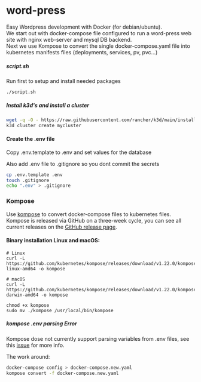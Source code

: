 # word-press
Easy Wordpress development with Docker (for debian/ubuntu).   
We start out with docker-compose file configured to run a word-press web site with nginx web-server and mysql DB backend.   
Next we use Kompose to convert the single docker-compose.yaml file into kubernetes manifests files (deployments, services, pv, pvc...)  

##### script.sh
Run first to setup and install needed packages
```sh
./script.sh
```

##### Install k3d's and install a cluster
```sh
wget -q -O - https://raw.githubusercontent.com/rancher/k3d/main/install.sh | bash
k3d cluster create mycluster
```


#### Create the .env file
Copy .env.template to .env and set values for the database  

Also add .env file to .gitignore so you dont commit the secrets   
```sh
cp .env.template .env
touch .gitignore
echo ".env" > .gitignore
```


### Kompose

Use [kompose](https://github.com/kubernetes/kompose) to convert docker-compose files to kubernetes files. 
Kompose is released via GitHub on a three-week cycle, you can see all current releases on the [GitHub release page](https://github.com/kubernetes/kompose/releases).

#### Binary installation Linux and macOS:
    # Linux
    curl -L https://github.com/kubernetes/kompose/releases/download/v1.22.0/kompose-linux-amd64 -o kompose
    
    # macOS
    curl -L https://github.com/kubernetes/kompose/releases/download/v1.22.0/kompose-darwin-amd64 -o kompose
    
    chmod +x kompose
    sudo mv ./kompose /usr/local/bin/kompose


##### kompose .env parsing Error

Kompose dose not currently support parsing variables from .env files, see this [issue](https://github.com/kubernetes/kompose/issues/1289) for more info.

The work around:  
```sh
docker-compose config > docker-compose.new.yaml
kompose convert -f docker-compose.new.yaml
```
